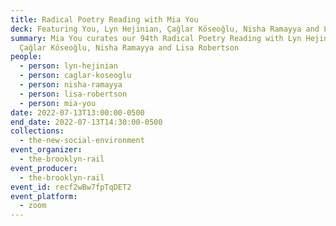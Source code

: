 ```yaml
---
title: Radical Poetry Reading with Mia You
deck: Featuring You, Lyn Hejinian, Çağlar Köseoğlu, Nisha Ramayya and Lisa Robertson
summary: Mia You curates our 94th Radical Poetry Reading with Lyn Hejinian,
  Çağlar Köseoğlu, Nisha Ramayya and Lisa Robertson
people:
  - person: lyn-hejinian
  - person: caglar-koseoglu
  - person: nisha-ramayya
  - person: lisa-robertson
  - person: mia-you
date: 2022-07-13T13:00:00-0500
end_date: 2022-07-13T14:30:00-0500
collections:
  - the-new-social-environment
event_organizer:
  - the-brooklyn-rail
event_producer:
  - the-brooklyn-rail
event_id: recf2wBw7fpTqDET2
event_platform:
  - zoom
---
```

